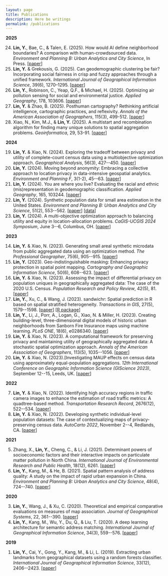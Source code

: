 ```yaml
---
layout: page
title: Publications
description: Here be writings
permalink: /publications
---
```


**2025**
<!-- -->

24. **Lin, Y.**, Bae, C., & Talen, E. (2025). How would AI define neighborhood boundaries? A comparison with human-crowdsourced data. *Environment and Planning B: Urban Analytics and City Science*, In Press. [[paper](https://doi.org/10.1177/23998083251369570)]
23. **Lin, Y.** & Grekousis, G. (2025). Can geodemographic clustering be fair? Incorporating social fairness in crisp and fuzzy approaches through a unified framework. *International Journal of Geographical Information Science*, 39(6), 1270–1295. [[paper](https://doi.org/10.1080/13658816.2024.2444525)]
22. **Lin, Y.**, Robinson, C., Yeap, Q.F., & Michael, H. (2025). Optimizing air pollution sensing for social and environmental justice. *Applied Geography*, 178, 103606. [[paper](https://doi.org/10.1016/j.apgeog.2025.103606)]
21. **Lin, Y.** & Zhao, B. (2025). Posthuman cartography? Rethinking artificial intelligence, cartographic practices, and reflexivity. *Annals of the American Association of Geographers*, 115(3), 499-512. [[paper](https://doi.org/10.1080/24694452.2024.2435920)]
20. Xiao, N., Kim, M.J., & **Lin, Y.** (2025). A multistart and recombination algorithm for finding many unique solutions to spatial aggregation problems. *Geoinformatica*, 29, 53-91. [[paper](https://doi.org/10.1007/s10707-024-00520-0)]

**2024**
<!-- -->

19. **Lin, Y.** & Xiao, N. (2024). Exploring the tradeoff between privacy and utility of complete-count census data using a multiobjective optimization approach. *Geographical Analysis*, 56(3), 427--450. [[paper](https://doi.org/10.1111/gean.12388)]
18. **Lin, Y.** (2024). Moving beyond anonymity: Embracing a collective approach to location privacy in data-intensive geospatial analytics. *Environment and Planning F*, 3(1-2), 45--63. [[paper](https://doi.org/10.1177/26349825231224029)]
17. **Lin, Y.** (2024). You are where you live? Evaluating the racial and ethnic (mis)representation in geodemographic classification. *Applied Geography*, 165, 103244. [[paper](https://doi.org/10.1016/j.apgeog.2024.103244)]
16. **Lin, Y.** (2024). Synthetic population data for small area estimation in the United States. *Environment and Planning B: Urban Analytics and City Science*, 51(2), 553--562. [[paper](https://doi.org/10.1177/23998083231215825)] [[data](https://doi.org/10.6084/m9.figshare.22056893)]
15. **Lin, Y.** (2024). A multi-objective optimization approach to balancing utility and equity in location-allocation problems. *CaGIS-UCGIS 2024 Symposium*, June 3--6, Columbus, OH. [[paper](https://cartogis.org/docs/conferences/CaGIS_UCGIS_2024/Research%20Paper/CAGIS-UCGIS-2024_ResearchPaper_Session2.pdf)]

**2023**
<!-- -->

14. **Lin, Y.** & Xiao, N. (2023). Generating small areal synthetic microdata from public aggregated data using an optimization method. *The Professional Geographer*, 75(6), 905--915. [[paper](https://doi.org/10.1080/00330124.2023.2207640)]
13. **Lin, Y.** (2023). Geo-indistinguishable masking: Enhancing privacy protection in spatial point mapping. *Cartography and Geographic Information Science*, 50(6), 608--623. [[paper](https://doi.org/10.1080/15230406.2023.2267967)]
12. **Lin, Y.** & Xiao, N. (2023). Assessing the impact of differential privacy on population uniques in geographically aggregated data: The case of the 2020 U.S. Census. *Population Research and Policy Review*, 42(5), 81. [[paper](https://doi.org/10.1007/s11113-023-09829-4)]
11. **Lin, Y.**, Xu, C., & Wang, J. (2023). sandwichr: Spatial prediction in R based on spatial stratified heterogeneity. *Transactions in GIS*, 27(5), 1579--1598. [[paper](https://doi.org/10.1111/tgis.13088)] [[R package](https://cran.r-project.org/web/packages/sandwichr/)]
10. **Lin, Y.**, Li, J., Porr, A., Logan, G., Xiao, N. & Miller, H. (2023). Creating building-level, three-dimensional digital models of historic urban neighborhoods from Sanborn Fire Insurance maps using machine learning. *PLoS ONE*, 18(6), e0286340. [[paper](http://dx.doi.org/10.1371/journal.pone.0286340)]
9. **Lin, Y.** & Xiao, N. (2023). A computational framework for preserving privacy and maintaining utility of geographically aggregated data: A stochastic spatial optimization approach. *Annals of the American Association of Geographers*, 113(5), 1035--1056. [[paper](https://doi.org/10.1080/24694452.2023.2178377)]
8. **Lin, Y.** & Xiao, N. (2023).[Investigating MAUP effects on census data using approximately equal-population aggregations. *12th International Conference on Geographic Information Science (GIScience 2023)*, September 12--15, Leeds, UK. [[paper](https://doi.org/10.4230/LIPIcs.GIScience.2023.47)]

**2022**
<!-- -->

7. **Lin, Y.** & Xiao, N. (2022). Identifying high accuracy regions in traffic camera images to enhance the estimation of road traffic metrics: A quadtree-based method. *Transportation Research Record*, 2676(12), 522--534. [[paper](https://doi.org/10.1177/03611981221096117)]
6. **Lin, Y.** & Xiao, N. (2022). Developing synthetic individual-level population datasets: The case of contextualizing maps of privacy-preserving census data. *AutoCarto 2022*, November 2--4, Redlands, CA. [[paper](https://cartogis.org/docs/autocarto/2022/docs/abstracts/Session7_Lin_5258.pdf)]

**2021**
<!-- -->

5. Zhang, X., **Lin, Y.**, Cheng, C., & Li, J. (2021). Determinant powers of socioeconomic factors and their interactive impacts on particulate matter pollution in North China. *International Journal of Environmental Research and Public Health*, 18(12), 6261. [[paper](https://doi.org/10.3390/ijerph18126261)]
4. **Lin, Y.**, Kang, M., & He, B. (2021). Spatial pattern analysis of address quality: A study on the impact of rapid urban expansion in China. *Environment and Planning B: Urban Analytics and City Science*, 48(4), 724--740. [[paper](https://doi.org/10.1177/2399808319895272)]

**2020**

3. **Lin, Y.**, Wang, J., & Xu, C. (2020). Theoretical and empirical comparative evaluations on measures of map association. *Journal of Geographical Systems*, 22, 361--390. [[paper](https://doi.org/10.1007/s10109-020-00324-4)]
2. **Lin, Y.**, Kang, M., Wu, Y., Du, Q., & Liu, T. (2020). A deep learning architecture for semantic address matching. *International Journal of Geographical Information Science*, 34(3), 559--576. [[paper](https://doi.org/10.1080/13658816.2019.1681431)]

**2019**

1. **Lin, Y.**, Cai, Y., Gong, Y., Kang, M., & Li, L. (2019). Extracting urban landmarks from geographical datasets using a random forests classifier. *International Journal of Geographical Information Science*, 33(12), 2406--2423. [[paper](https://doi.org/10.1080/13658816.2019.1620238)]